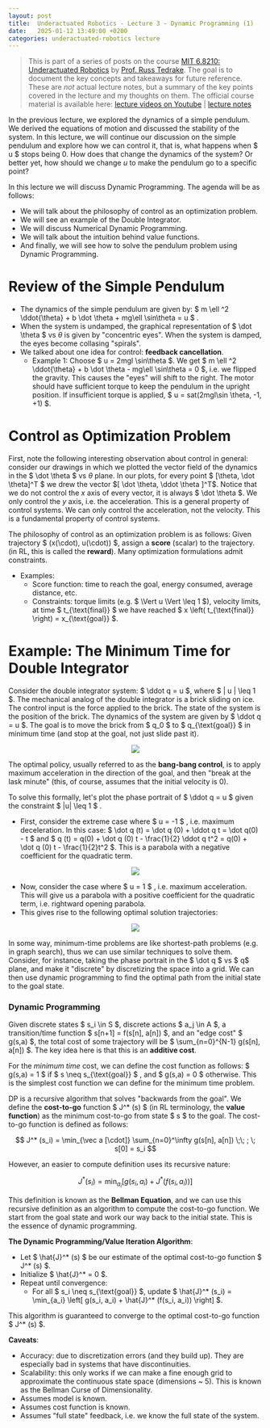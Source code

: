 ```yaml
---
layout: post
title:  Underactuated Robotics - Lecture 3 - Dynamic Programming (1)
date:   2025-01-12 13:49:00 +0200
categories: underactuated-robotics lecture
---
```

<script type="text/javascript" id="MathJax-script" async src="https://cdn.jsdelivr.net/npm/mathjax@3/es5/tex-svg.js"></script>
<script>
  MathJax = {
    tex: {
      inlineMath: [['$', '$']]
    }
  };
</script>

> This is part of a series of posts on the course [MIT 6.8210: Underactuated Robotics](https://underactuated.csail.mit.edu/Spring2024/index.html) by [Prof. Russ Tedrake](https://locomotion.csail.mit.edu/russt.html). The goal is to document the key concepts and takeaways for future reference. These are <i>not</i> actual lecture notes, but a summary of the key points covered in the lecture and my thoughts on them. The official course material is available here: [lecture videos on Youtube](https://www.youtube.com/playlist?list=PLkx8KyIQkMfU5szP43GlE_S1QGSPQfL9s) \| [lecture notes](https://underactuated.csail.mit.edu)

In the previous lecture, we explored the dynamics of a simple pendulum. We derived the equations of motion and discussed the stability of the system. In this lecture, we will continue our discussion on the simple pendulum and explore how we can control it, that is, what happens when $ u $ stops being 0. How does that change the dynamics of the system? Or better yet, how should we change $u$ to make the pendulum go to a specific point?

In this lecture we will discuss Dynamic Programming. The agenda will be as follows:
 - We will talk about the philosophy of control as an optimization problem.
 - We will see an example of the Double Integrator.
 - We will discuss Numerical Dynamic Programming.
 - We will talk about the intuition behind value functions.
 - And finally, we will see how to solve the pendulum problem using Dynamic Programming.

# Review of the Simple Pendulum

- The dynamics of the simple pendulum are given by: $ m \ell ^2 \ddot{\theta} + b \dot \theta + mg\ell \sin\theta = u $ .
- When the system is undamped, the graphical representation of $ \dot \theta $ vs $\theta$ is given by "concentric eyes". When the system is damped, the eyes become collasing "spirals".
- We talked about one idea for control: **feedback cancellation**.
   - Example 1: Choose $ u = 2mgl \sin\theta $. We get $ m \ell ^2 \ddot{\theta} + b \dot \theta - mg\ell \sin\theta = 0 $, i.e. we flipped the gravity. This causes the "eyes" will shift to the right. The motor should have sufficient torque to keep the pendulum in the upright position. If insufficient torque is applied, $ u = sat(2mgl\sin \theta, -1, +1) $.

# Control as Optimization Problem

First, note the following interesting observation about control in general: consider our drawings in which we plotted the vector field of the dynamics in the $ \dot \theta $ vs $\theta$ plane. In our plots, for every point $ [\theta, \dot \theta]^T $ we drew the vector $[ \dot \theta, \ddot \theta ]^T$. Notice that we do not control the $x$ axis of every vector, it is always $ \dot \theta $. We only control the $y$ axis, i.e. the acceleration. This is a general property of control systems. We can only control the acceleration, not the velocity. This is a fundamental property of control systems.

The philosophy of control as an optimization problem is as follows: 
Given trajectory $ (x(\cdot), u(\cdot)) $, assign a **score** (scalar) to the trajectory. (in RL, this is called the **reward**).
Many optimization formulations admit constraints.

- Examples: 
   - Score function: time to reach the goal, energy consumed, average distance, etc.
   - Constraints: torque limits (e.g. $ \Vert u \Vert \leq 1 $), velocity limits, at time $ t_{\text{final}} $ we have reached $ x \left( t_{\text{final}} \right) = x_{\text{goal}} $.

# Example: The Minimum Time for Double Integrator

Consider the double integrator system: $ \ddot q = u $, where $ | u | \leq 1 $.
The mechanical analog of the double integrator is a brick sliding on ice. The control input is the force applied to the brick. The state of the system is the position of the brick. The dynamics of the system are given by $ \ddot q = u $. The goal is to move the brick from $ q_0 $ to $ q_{\text{goal}} $ in minimum time (and stop at the goal, not just slide past it).

<p align="center">
  <img src="https://underactuated.csail.mit.edu/figures/double_integrator_brick.svg">
</p>

The optimal policy, usually referred to as the **bang-bang control**, is to apply maximum acceleration in the direction of the goal, and then "break at the lask minute" (this, of course, assumes that the initial velocity is 0). 

To solve this formally, let's plot the phase portrait of $ \ddot q = u $ given the constraint $ |u| \leq 1 $ . 
- First, consider the extreme case where $ u = -1 $ , i.e. maximum deceleration. In this case: $ \dot q (t) = \dot q (0) + \ddot q t = \dot q(0) - t $ and $ q (t) = q(0) + \dot q (0) t - \frac{1}{2} \ddot q t^2  = q(0) + \dot q (0) t - \frac{1}{2}t^2 $. This is a parabola with a negative coefficient for the quadratic term.

<p align="center">
  <img src="https://underactuated.csail.mit.edu/figures/double_integrator_orbits.svg">
</p>

- Now, consider the case where $ u = 1 $ , i.e. maximum acceleration. This will give us a parabola with a positive coefficient for the quadratic term, i.e. rightward opening parabola.
- This gives rise to the following optimal solution trajectories:

<p align="center">
  <img src="https://underactuated.csail.mit.edu/figures/double_integrator_mintime_orbits.svg">
</p>

In some way, minimum-time problems are like shortest-path problems (e.g. in graph search), thus we can use similar techniques to solve them. Consider, for instance, taking the phase portrait in the $ \dot q $ vs $ q$ plane, and make it "discrete" by discretizing the space into a grid. We can then use dynamic programming to find the optimal path from the initial state to the goal state.

### Dynamic Programming
Given discrete states $ s_i \in S $, discrete actions $ a_j \in A $, a transition/time function $ s[n+1] = f(s[n], a[n]) $, and an "edge cost" $ g(s,a) $, the total cost of some trajectory will be $ \sum_{n=0}^{N-1} g(s[n], a[n]) $.  The key idea here is that this is an **additive cost**. 

For the *minimum time* cost, we can define the cost function as follows: $ g(s,a) = 1 $ if $ s \neq s_{\text{goal}} $ , and $ g(s,a) = 0 $ otherwise. This is the simplest cost function we can define for the minimum time problem.

DP is a recursive algorithm that solves "backwards from the goal". We define the **cost-to-go** function $ J^* (s) $ (in RL terminology, the **value function**) as the minimum cost-to-go from state $ s $ to the goal. The cost-to-go function is defined as follows:

$$ J^* (s_i) = \min_{\vec a [\cdot]} \sum_{n=0}^\infty g(s[n], a[n]) \;\; ; \; s[0] = s_i $$

However, an easier to compute definition uses its recursive nature:

$$ J^* (s_i) = \min_{a_i} \left[ g(s_i, a_i) + J^* (f(s_i, a_i)) \right] $$

This definition is known as the **Bellman Equation**, and we can use this recursive definition as an algorithm to compute the cost-to-go function. We start from the goal state and work our way back to the initial state. This is the essence of dynamic programming.

**The Dynamic Programming/Value Iteration Algorithm**:
 - Let $ \hat{J}^* (s) $ be our estimate of the optimal cost-to-go function $ J^* (s) $.
 - Initialize $ \hat{J}^* = 0 $.
 - Repeat until convergence:
   - For all $ s_i \neq s_{\text{goal}} $, update $ \hat{J}^* (s_i) = \min_{a_i} \left[ g(s_i, a_i) + \hat{J}^* (f(s_i, a_i)) \right] $.

This algorithm is guaranteed to converge to the optimal cost-to-go function $ J^* (s) $.

**Caveats**:
 - Accuracy: due to discretization errors (and they build up). They are especially bad in systems that have discontinuities.
 - Scalability: this only works if we can make a fine enough grid to approximate the continuous state space (dimensions ~ 5). This is known as the Bellman Curse of Dimensionality.
 - Assumes model is known. 
 - Assumes cost function is known.
 - Assumes "full state" feedback, i.e. we know the full state of the system.

